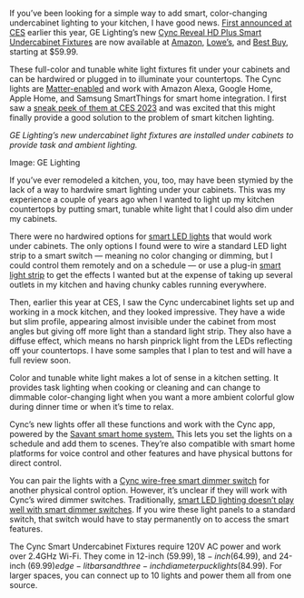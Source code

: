 If you’ve been looking for a simple way to add smart, color-changing undercabinet lighting to your kitchen, I have good news. [First announced at CES](/2024/1/8/24025908/ge-cync-rgb-kitchen-cabinet-lights) earlier this year, GE Lighting’s new [Cync Reveal HD Plus Smart Undercabinet Fixtures](https://www.gelighting.com/fixtures-and-accents/under-cabinet) are now available at [Amazon](https://www.amazon.com/Cync-Undercabinet-Fixture-Changing-Undercab/dp/B0D4ZMW79F/ref=sr_1_3?crid=21CSX6MLGYR6M&dib=eyJ2IjoiMSJ9.lsCPdTeAu18AdpBYIlpsj3GCHn_54gaRlFAQNkMSlbJ0UHNtvWXet0bI86tqGBzF4uC3Y1d8lSZ04g3MEDLKQYljiE7cXacnSMHFMNYlIPv1DVMGHeiowMnXOPjKUfFtasBlwMb0gNHktyzV66uS61q61kB_FsWWOAvRfwDKGlI.1F4ed5ux_E7r3gtNu7lU2791RkpE85EZgslbYGkQcB8&dib_tag=se&keywords=cync+undercabinet&qid=1718044552&s=home-garden&sprefix=cync+undercabinet,garden,92&sr=1-3&th=1&tag=theverge02-20), [Lowe’s](https://lowes.sjv.io/c/482924/897039/12374?u=https%3A%2F%2Fwww.lowes.com%2Fsearch%3FsearchTerm%3Dcync%2Bundercabinet%26refinement%3D4294965819), and [Best Buy](https://www.bestbuy.com/site/ge-cync-reveal-hd-smart-undercabinet-light-12in-full-color-white/6586175.p?skuId=6586175), starting at $59.99.

These full-color and tunable white light fixtures fit under your cabinets and can be hardwired or plugged in to illuminate your countertops. The Cync lights are [Matter-enabled](https://www.gelighting.com/inform/matter-smart-home-standard) and work with Amazon Alexa, Google Home, Apple Home, and Samsung SmartThings for smart home integration. I first saw a [sneak peek of them at CES 2023](/2023/1/12/23550985/smart-home-gadgets-ces-2023-ge-lg) and was excited that this might finally provide a good solution to the problem of smart kitchen lighting.

*GE Lighting’s new undercabinet light fixtures are installed under cabinets to provide task and ambient lighting.*

Image: GE Lighting

If you’ve ever remodeled a kitchen, you, too, may have been stymied by the lack of a way to hardwire smart lighting under your cabinets. This was my experience a couple of years ago when I wanted to light up my kitchen countertops by putting smart, tunable white light that I could also dim under my cabinets.

There were no hardwired options for [smart LED lights](/23156554/smart-bulbs-switch-lighting-guide-how-to) that would work under cabinets. The only options I found were to wire a standard LED light strip to a smart switch — meaning no color changing or dimming, but I could control them remotely and on a schedule — or use a plug-in [smart light strip](/23734277/govee-led-light-strip-m1-review-matter) to get the effects I wanted but at the expense of taking up several outlets in my kitchen and having chunky cables running everywhere.

Then, earlier this year at CES, I saw the Cync undercabinet lights set up and working in a mock kitchen, and they looked impressive. They have a wide but slim profile, appearing almost invisible under the cabinet from most angles but giving off more light than a standard light strip. They also have a diffuse effect, which means no harsh pinprick light from the LEDs reflecting off your countertops. I have some samples that I plan to test and will have a full review soon.

Color and tunable white light makes a lot of sense in a kitchen setting. It provides task lighting when cooking or cleaning and can change to dimmable color-changing light when you want a more ambient colorful glow during dinner time or when it’s time to relax.

Cync’s new lights offer all these functions and work with the Cync app, powered by the [Savant smart home system.](https://www.gelighting.com/cync-smart-home-app) This lets you set the lights on a schedule and add them to scenes. They’re also compatible with smart home platforms for voice control and other features and have physical buttons for direct control.

You can pair the lights with a [Cync wire-free smart dimmer switch](https://www.amazon.com/GE-Wire-Free-Bluetooth-Battery-Removable/dp/B082LJX44F?source=ps-sl-shoppingads-lpcontext&ref_=fplfs&smid=ATVPDKIKX0DER&th=1&tag=theverge02-20) for another physical control option. However, it’s unclear if they will work with Cync’s wired dimmer switches. Traditionally, [smart LED lighting doesn’t play well with smart dimmer switches](/23156554/smart-bulbs-switch-lighting-guide-how-to). If you wire these light panels to a standard switch, that switch would have to stay permanently on to access the smart features.

The Cync Smart Undercabinet Fixtures require 120V AC power and work over 2.4GHz Wi-Fi. They come in 12-inch ($59.99), 18-inch ($64.99), and 24-inch ($69.99) edge-lit bars and three-inch diameter puck lights ($84.99). For larger spaces, you can connect up to 10 lights and power them all from one source.
